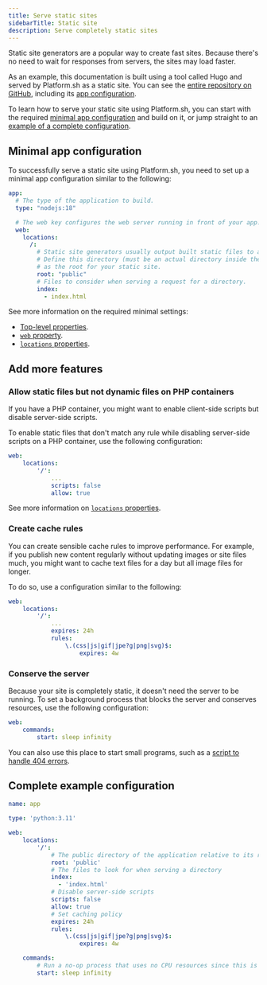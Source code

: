 ```yaml
---
title: Serve static sites
sidebarTitle: Static site
description: Serve completely static sites 
---
```


Static site generators are a popular way to create fast sites.
Because there's no need to wait for responses from servers, the sites may load faster.

As an example, this documentation is built using a tool called Hugo and served by Platform.sh as a static site.
You can see the [entire repository on GitHub](https://github.com/platformsh/platformsh-docs),
including its [app configuration](https://github.com/platformsh/platformsh-docs/blob/main/docs/.platform.app.yaml).

To learn how to serve your static site using Platform.sh,
you can start with the required [minimal app configuration](#minimal-app-configuration) and build on it,
or jump straight to an [example of a complete configuration](#complete-example-configuration).

## Minimal app configuration

To successfully serve a static site using Platform.sh,
you need to set up a minimal app configuration similar to the following:

```yaml {location=".platform.app.yaml"}
app:
  # The type of the application to build.
  type: "nodejs:18"

  # The web key configures the web server running in front of your app.
  web:
    locations:
      /: 
        # Static site generators usually output built static files to a specific directory.
        # Define this directory (must be an actual directory inside the root directory of your app)
        # as the root for your static site.
        root: "public"
        # Files to consider when serving a request for a directory.
        index:
          - index.html
```

See more information on the required minimal settings:
- [Top-level properties](../app-reference.md#top-level-properties).
- [`web` property](../app-reference.md#web).
- [`locations` properties](../app-reference.md#locations).

## Add more features

### Allow static files but not dynamic files on PHP containers

If you have a PHP container,
you might want to enable client-side scripts but disable server-side scripts.

To enable static files that don't match any rule while disabling server-side scripts on a PHP container,
use the following configuration:

```yaml {location=".platform.app.yaml"}
web:
    locations:
        '/':
            ...
            scripts: false
            allow: true
```

See more information on [`locations` properties](../app-reference.md#locations).

### Create cache rules

You can create sensible cache rules to improve performance.
For example, if you publish new content regularly without updating images or site files much,
you might want to cache text files for a day but all image files for longer.

To do so, use a configuration similar to the following:

```yaml {location=".platform.app.yaml"}
web:
    locations:
        '/':
            ...
            expires: 24h
            rules:
                \.(css|js|gif|jpe?g|png|svg)$:
                    expires: 4w
```

### Conserve the server

Because your site is completely static, it doesn't need the server to be running.
To set a background process that blocks the server and conserves resources,
use the following configuration:

```yaml {location=".platform.app.yaml"}
web:
    commands:
        start: sleep infinity
```

You can also use this place to start small programs,
such as a [script to handle 404 errors](https://community.platform.sh/t/custom-404-page-for-a-static-website/637).

## Complete example configuration

```yaml {location=".platform.app.yaml"}
name: app

type: 'python:3.11'

web:
    locations:
        '/':
            # The public directory of the application relative to its root
            root: 'public'
            # The files to look for when serving a directory
            index: 
              - 'index.html'
            # Disable server-side scripts
            scripts: false
            allow: true
            # Set caching policy
            expires: 24h
            rules:
                \.(css|js|gif|jpe?g|png|svg)$:
                    expires: 4w

    commands:
        # Run a no-op process that uses no CPU resources since this is a static site
        start: sleep infinity
```
